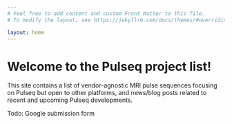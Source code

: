 ```yaml
---
# Feel free to add content and custom Front Matter to this file.
# To modify the layout, see https://jekyllrb.com/docs/themes/#overriding-theme-defaults

layout: home
---
```


<h1> Welcome to the Pulseq project list! </h1>

This site contains a list of vendor-agnostic MRI
pulse sequences focusing on Pulseq but open to other platforms,
and news/blog posts related to recent and upcoming Pulseq developments.

Todo: Google submission form

<!-- 
{% for post in site.pages %}
<li> <a href="{{ post.url }}">{{ post.title }}</a></li>
{% endfor %}
-->

